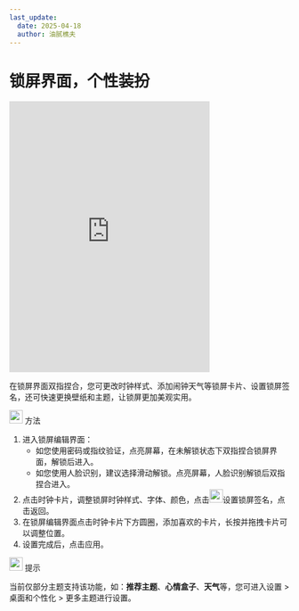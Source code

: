 ```yaml
---
last_update:
  date: 2025-04-18
  author: 油腻樵夫
---
```


# 锁屏界面，个性装扮

<iframe src="https://tips-p01-drcn.dbankcdn.cn/MODEL/EMUI/C00B030/resource/card/202503041becsx/zh-cn/image/video/20005688_f002_lockScreen.mp4#toolbar=0" scrolling="no" border="0" frameborder="no" framespacing="0" allowfullscreen="true" width="360" height="486"> </iframe>

在锁屏界面双指捏合，您可更改时钟样式、添加闹钟天气等锁屏卡片、设置锁屏签名，还可快速更换壁纸和主题，让锁屏更加美观实用。

<img src="https://tips-p01-drcn.dbankcdn.cn/MODEL/EMUI/C00B030/resource/card/202503041becsx/zh-cn/image/common/buttons/fig_method.png" width="24" height="24"/> 方法

1.  进入锁屏编辑界面：
    +   如您使用密码或指纹验证，点亮屏幕，在未解锁状态下双指捏合锁屏界面，解锁后进入。
    +   如您使用人脸识别，建议选择滑动解锁。点亮屏幕，人脸识别解锁后双指捏合进入。
2.  点击时钟卡片，调整锁屏时钟样式、字体、颜色，点击<img src="https://tips-p01-drcn.dbankcdn.cn/MODEL/EMUI/C00B030/resource/card/202503041becsx/zh-cn/image/common/buttons/ic_lockscreen_more.png" width="24" height="24"/>设置锁屏签名，点击返回。
3.  在锁屏编辑界面点击时钟卡片下方圆圈，添加喜欢的卡片，长按并拖拽卡片可以调整位置。
4.  设置完成后，点击应用。


<img src="https://tips-p01-drcn.dbankcdn.cn/MODEL/EMUI/C00B030/resource/card/202503041becsx/zh-cn/image/common/buttons/fig_tips.png" width="24" height="24"/> 提示

当前仅部分主题支持该功能，如：**推荐主题**、**心情盒子**、**天气**等，您可进入设置 > 桌面和个性化 > 更多主题进行设置。